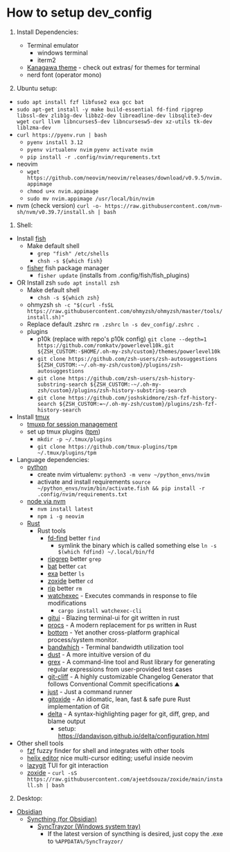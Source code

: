 # How to setup dev_config

1. Install Dependencies:

   - Terminal emulator
     - windows terminal
     - iterm2
   - [Kanagawa theme](https://github.com/rebelot/kanagawa.nvim) - check out extras/ for themes for terminal
   - nerd font (operator mono)

1. Ubuntu setup:

- `sudo apt install fzf libfuse2 exa gcc bat`
- `sudo apt-get install -y make build-essential fd-find ripgrep libssl-dev zlib1g-dev libbz2-dev libreadline-dev libsqlite3-dev wget curl llvm libncurses5-dev libncursesw5-dev xz-utils tk-dev liblzma-dev`
- `curl https://pyenv.run | bash`
  - `pyenv install 3.12`
  - `pyenv virtualenv nvim` `pyenv activate nvim`
  - `pip install -r .config/nvim/requrements.txt`
- neovim
  - `wget https://github.com/neovim/neovim/releases/download/v0.9.5/nvim.appimage`
  - `chmod u+x nvim.appimage`
  - `sudo mv nvim.appimage /usr/local/bin/nvim`
- nvm (check version) `curl -o- https://raw.githubusercontent.com/nvm-sh/nvm/v0.39.7/install.sh | bash`

1. Shell:

- Install [fish](https://fishshell.com/)
  - Make default shell
    - `grep "fish" /etc/shells`
    - `chsh -s ${which fish}`
  - [fisher](https://github.com/jorgebucaran/fisher) fish package manager
    - `fisher update` (installs from .config/fish/fish_plugins)
- OR Install zsh `sudo apt install zsh`
  - Make default shell
    - `chsh -s ${which zsh}`
  - ohmyzsh `sh -c "$(curl -fsSL https://raw.githubusercontent.com/ohmyzsh/ohmyzsh/master/tools/install.sh)"`
  - Replace default .zshrc `rm .zshrc` `ln -s dev_config/.zshrc .`
  - plugins
    - p10k (replace with repo's p10k config) `git clone --depth=1 https://github.com/romkatv/powerlevel10k.git ${ZSH_CUSTOM:-$HOME/.oh-my-zsh/custom}/themes/powerlevel10k`
    - `git clone https://github.com/zsh-users/zsh-autosuggestions ${ZSH_CUSTOM:-~/.oh-my-zsh/custom}/plugins/zsh-autosuggestions`
    - `git clone https://github.com/zsh-users/zsh-history-substring-search ${ZSH_CUSTOM:-~/.oh-my-zsh/custom}/plugins/zsh-history-substring-search`
    - `git clone https://github.com/joshskidmore/zsh-fzf-history-search ${ZSH_CUSTOM:=~/.oh-my-zsh/custom}/plugins/zsh-fzf-history-search`
- Install [tmux](https://github.com/tmux/tmux/wiki)
  - [tmuxp for session management](https://github.com/tmux-python/tmuxp)
  - set up tmux plugins ([tpm](https://github.com/tmux-plugins/tpm))
    - `mkdir -p ~/.tmux/plugins`
    - `git clone https://github.com/tmux-plugins/tpm ~/.tmux/plugins/tpm`
- Language dependencies:
  - [python](https://www.python.org/downloads/)
    - create nvim virtualenv: `python3 -m venv ~/python_envs/nvim`
    - activate and install requirements `source ~/python_envs/nvim/bin/activate.fish && pip install -r .config/nvim/requirements.txt`
  - [node via nvm](https://github.com/nvm-sh/nvm)
    - `nvm install latest`
    - `npm i -g neovim`
  - [Rust](https://www.rust-lang.org/tools/install)
    - Rust tools
      - [fd-find](https://github.com/sharkdp/fd) better `find`
        - symlink the binary which is called something else `ln -s $(which fdfind) ~/.local/bin/fd`
      - [ripgrep](https://github.com/BurntSushi/ripgrep) better `grep`
      - [bat](https://github.com/sharkdp/bat) better `cat`
      - [exa](https://github.com/ogham/exa) better `ls`
      - [zoxide](https://github.com/ajeetdsouza/zoxide) better `cd`
      - [rip](https://github.com/nivekuil/rip) better `rm`
      - [watchexec](https://github.com/watchexec/watchexec) - Executes commands in response to file modifications
        - `cargo install watchexec-cli`
      - [gitui](https://github.com/extrawurst/gitui) - Blazing terminal-ui for git written in rust
      - [procs](https://github.com/dalance/procs) - A modern replacement for ps written in Rust
      - [bottom](https://github.com/ClementTsang/bottom) - Yet another cross-platform graphical process/system monitor.
      - [bandwhich](https://github.com/imsnif/bandwhich) - Terminal bandwidth utilization tool
      - [dust](https://github.com/bootandy/dust) - A more intuitive version of du
      - [grex](https://github.com/pemistahl/grex) - A command-line tool and Rust library for generating regular expressions from user-provided test cases
      - [git-cliff](https://github.com/orhun/git-cliff) - A highly customizable Changelog Generator that follows Conventional Commit specifications ⛰️
      - [just](https://github.com/casey/just) - Just a command runner
      - [gitoxide](https://github.com/Byron/gitoxide) - An idiomatic, lean, fast & safe pure Rust implementation of Git
      - [delta](https://github.com/dandavison/delta/releases) - A syntax-highlighting pager for git, diff, grep, and blame output
        - setup: <https://dandavison.github.io/delta/configuration.html>
- Other shell tools
  - [fzf](https://github.com/junegunn/fzf) fuzzy finder for shell and integrates with other tools
  - [helix editor](https://docs.helix-editor.com/install.html) nice multi-cursor editing; useful inside neovim
  - [lazygit](https://github.com/jesseduffield/lazygit) TUI for git interaction
  - [zoxide](https://github.com/ajeetdsouza/zoxide#installation) - `curl -sS https://raw.githubusercontent.com/ajeetdsouza/zoxide/main/install.sh | bash`

2. Desktop:

- [Obsidian](https://obsidian.md/download)
  - [Syncthing (for Obsidian)](https://syncthing.net/downloads/)
    - [SyncTrayzor (Windows system tray)](https://github.com/canton7/SyncTrayzor/releases)
      - If the latest version of syncthing is desired, just copy the .exe to `%APPDATA%/SyncTrayzor/`
